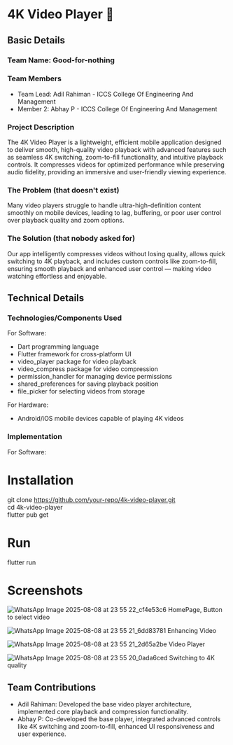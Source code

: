 # 4K Video Player 🎯

## Basic Details
### Team Name: Good-for-nothing

### Team Members
- Team Lead: Adil Rahiman - ICCS College Of Engineering And Management  
- Member 2: Abhay P - ICCS College Of Engineering And Management

### Project Description
The 4K Video Player is a lightweight, efficient mobile application designed to deliver smooth, high-quality video playback with advanced features such as seamless 4K switching, zoom-to-fill functionality, and intuitive playback controls. It compresses videos for optimized performance while preserving audio fidelity, providing an immersive and user-friendly viewing experience.

### The Problem (that doesn't exist)
Many video players struggle to handle ultra-high-definition content smoothly on mobile devices, leading to lag, buffering, or poor user control over playback quality and zoom options.

### The Solution (that nobody asked for)
Our app intelligently compresses videos without losing quality, allows quick switching to 4K playback, and includes custom controls like zoom-to-fill, ensuring smooth playback and enhanced user control — making video watching effortless and enjoyable.

## Technical Details
### Technologies/Components Used
For Software:
- Dart programming language  
- Flutter framework for cross-platform UI  
- video_player package for video playback  
- video_compress package for video compression  
- permission_handler for managing device permissions  
- shared_preferences for saving playback position  
- file_picker for selecting videos from storage  

For Hardware:
- Android/iOS mobile devices capable of playing 4K videos

### Implementation
For Software:

# Installation  
git clone https://github.com/your-repo/4k-video-player.git  
cd 4k-video-player  
flutter pub get  

# Run  
flutter run  

# Screenshots

![WhatsApp Image 2025-08-08 at 23 55 22_cf4e53c6](https://github.com/user-attachments/assets/b6f94695-5518-46cb-8de0-621e889d9e21) HomePage, Button to select video

![WhatsApp Image 2025-08-08 at 23 55 21_6dd83781](https://github.com/user-attachments/assets/5c21f86c-8229-480a-8033-39b882f3c888) Enhancing Video

![WhatsApp Image 2025-08-08 at 23 55 21_2d65a2be](https://github.com/user-attachments/assets/baf655c3-6a86-475b-bdc9-98d9519ab5b4) Video Player

![WhatsApp Image 2025-08-08 at 23 55 20_0ada6ced](https://github.com/user-attachments/assets/c0904e10-e1fb-44be-af69-d808f6525858) Switching to 4K quality


## Team Contributions
- Adil Rahiman: Developed the base video player architecture, implemented core playback and compression functionality.  
- Abhay P: Co-developed the base player, integrated advanced controls like 4K switching and zoom-to-fill, enhanced UI responsiveness and user experience.
